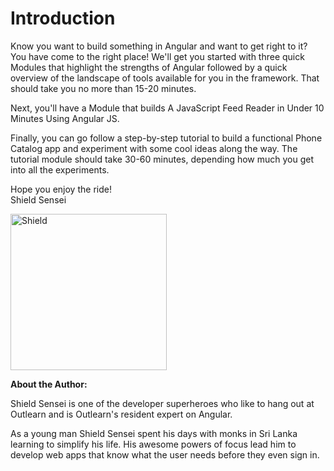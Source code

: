 # Introduction

Know you want to build something in Angular and want to get right to it? You have come to the right place! We'll get you started with three quick Modules that highlight the strengths of Angular followed by a quick overview of the landscape of tools available for you in the framework. That should take you no more than 15-20 minutes.

Next, you'll have a Module that builds A JavaScript Feed Reader in Under 10 Minutes Using Angular JS.

Finally, you can go follow a step-by-step tutorial to build a functional Phone Catalog app and experiment with some cool ideas along the way. The tutorial module should take 30-60 minutes, depending how much you get into all the experiments.


Hope you enjoy the ride!  
Shield Sensei

<img src="https://raw.githubusercontent.com/outlearn-content/angular-path/master/assets/shield.png" alt="Shield" style="width:250px;height:250px" align="left">

<br clear="all">

**About the Author:**

Shield Sensei is one of the developer superheroes who like to hang out at Outlearn and is Outlearn's resident expert on Angular.

As a young man Shield Sensei spent his days with monks in Sri Lanka learning to simplify his life. His awesome powers of focus lead him to develop web apps that know what the user needs before they even sign in.
